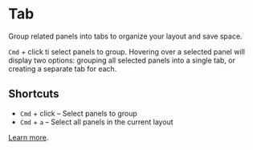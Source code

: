 # Tab

Group related panels into tabs to organize your layout and save space.

`Cmd` + click ti select panels to group. Hovering over a selected panel will display two options: grouping all selected panels into a single tab, or creating a separate tab for each.

## Shortcuts

- `Cmd` + click – Select panels to group
- `Cmd` + `a` – Select all panels in the current layout

[Learn more](https://foxglove.dev/docs/panels/tab).
